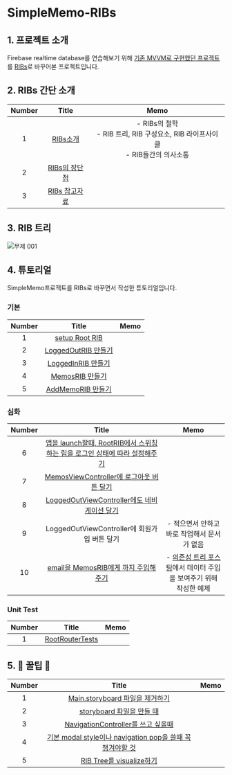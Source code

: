 # SimpleMemo-RIBs

## 1. 프로젝트 소개

Firebase realtime database를 연습해보기 위해 [기존 MVVM로 구현했던 프로젝트](https://github.com/eunjin3786/SimpleMemo) 를
[RIBs](https://github.com/uber/RIBs)로 바꾸어본 프로젝트입니다. 



## 2. RIBs 간단 소개

| Number |                            Title                             |                             Memo                             |
| :----: | :----------------------------------------------------------: | :----------------------------------------------------------: |
|   1    | [RIBs소개](https://github.com/eunjin3786/SimpleMemo-RIBs/blob/feature/RIBs/MD/RIBs소개.md) | - RIBs의 철학  <br />- RIB 트리, RIB 구성요소, RIB 라이프사이클<br />- RIB들간의 의사소통 |
|   2    | [RIBs의 장단점](https://github.com/eunjin3786/SimpleMemo-RIBs/blob/feature/RIBs/MD/RIBs장단점.md) |                                                              |
|   3    | [RIBs 참고자료](https://github.com/eunjin3786/SimpleMemo-RIBs/blob/feature/RIBs/MD/RIBs참고자료.md) |                                                              |





## 3. RIB 트리 

![무제 001](https://user-images.githubusercontent.com/9502063/72495313-b0f83700-3869-11ea-9f56-18d7e540fa36.jpeg)



## 4. 튜토리얼

SimpleMemo프로젝트를 RIBs로 바꾸면서 작성한 튜토리얼입니다.

### 기본

| Number |                            Title                             | Memo |
| :----: | :----------------------------------------------------------: | :--: |
|   1    | [setup Root RIB](https://github.com/eunjin3786/SimpleMemo-RIBs/blob/feature/RIBs/MD/Tutorials/1.%20setup%20Root%20RIB.md) |      |
|   2    | [LoggedOutRIB 만들기](https://github.com/eunjin3786/SimpleMemo-RIBs/blob/feature/RIBs/MD/Tutorials/2.%20LoggedOutRIB%20만들기.md) |      |
|   3    | [LoggedInRIB 만들기](https://github.com/eunjin3786/SimpleMemo-RIBs/blob/feature/RIBs/MD/Tutorials/3.%20LoggedInRIB%20만들기.md) |      |
|   4    | [MemosRIB 만들기](https://github.com/eunjin3786/SimpleMemo-RIBs/blob/feature/RIBs/MD/Tutorials/4.%20MemosRIB%20만들기.md) |      |
|   5    | [AddMemoRIB 만들기](https://github.com/eunjin3786/SimpleMemo-RIBs/blob/feature/RIBs/MD/Tutorials/5.%20AddMemoRIB%20만들기.md) |      |



### 심화

| Number |                            Title                             | Memo |
| :----: | :----------------------------------------------------------: | :--: |
|   6    | [앱을 launch할때, RootRIB에서 스위칭하는 립을 로그인 상태에 따라 설정해주기](https://github.com/eunjin3786/SimpleMemo-RIBs/blob/feature/RIBs/MD/Tutorials/6.%20앱을%20launch할때%2C%20RootRIB에서%20스위칭하는%20립을%20로그인%20상태에%20따라%20설정해주기.md) |      |
|   7    | [MemosViewController에 로그아웃 버튼 달기](https://github.com/eunjin3786/SimpleMemo-RIBs/blob/feature/RIBs/MD/Tutorials/7.%20MemosViewController에%20로그아웃%20버튼%20달기.md) |      |
|   8    | [LoggedOutViewController에도 네비게이션 달기](https://github.com/eunjin3786/SimpleMemo-RIBs/blob/feature/RIBs/MD/Tutorials/8.%20LoggedOutViewController에도%20네비게이션%20달기.md) |      |
|   9    | LoggedOutViewController에 회원가입 버튼 달기 |    - 적으면서 안하고 바로 작업해서 문서가 없음  |
|   10    | [email을 MemosRIB에게 까지 주입해주기](https://github.com/eunjin3786/SimpleMemo-RIBs/blob/feature/RIBs/MD/Tutorials/9.%20email을%20MemosRIB에게%20까지%20주입해주기.md) |    - [의존성 트리 포스팅](https://eunjin3786.tistory.com/116)에서 데이터 주입을 보여주기 위해 작성한 예제  |




### Unit Test
| Number |                            Title                             | Memo |
| :----: | :----------------------------------------------------------: | :--: |
|   1    | [RootRouterTests](https://github.com/eunjin3786/SimpleMemo-RIBs/blob/feature/RIBs/SimpleMemoTests/RIBs/Root/RootRouterTests.swift) |      |


## 5. 🍯 꿀팁 🍯
| Number |                            Title                             | Memo |
| :----: | :----------------------------------------------------------: | :--: |
|   1    | [Main.storyboard 파일을 제거하기](https://github.com/eunjin3786/SimpleMemo-RIBs/blob/feature/RIBs/MD/Tips/Main.storyboard%20파일을%20제거하기.md) |      |
|   2    | [storyboard 파일을 만들 때](https://github.com/eunjin3786/SimpleMemo-RIBs/blob/feature/RIBs/MD/Tips/storyboard%20파일을%20만들%20때.md) |      |
|   3    | [NavigationController를 쓰고 싶을때](https://github.com/eunjin3786/SimpleMemo-RIBs/blob/feature/RIBs/MD/Tips/NavigationController를%20쓰고%20싶을때.md) |      |
|   4    | [기본 modal style이나 navigation pop을 쓸때 꼭 챙겨야할 것](https://github.com/eunjin3786/SimpleMemo-RIBs/blob/feature/RIBs/MD/Tips/기본%20modal%20style이나%20navigation%20pop을%20쓸%20때%20꼭%20챙겨야할%20것.md) |      |
|   5    | [RIB Tree를 visualize하기](https://github.com/eunjin3786/SimpleMemo-RIBs/blob/feature/RIBs/MD/Tips/RIBTreevisualize.md) |      |

